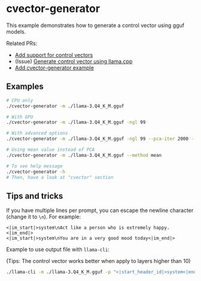 # cvector-generator

This example demonstrates how to generate a control vector using gguf models.

Related PRs:
- [Add support for control vectors](https://github.com/ggml-org/llama.cpp/pull/5970)
- (Issue) [Generate control vector using llama.cpp](https://github.com/ggml-org/llama.cpp/issues/6880)
- [Add cvector-generator example](https://github.com/ggml-org/llama.cpp/pull/7514)

## Examples

```sh
# CPU only
./cvector-generator -m ./llama-3.Q4_K_M.gguf

# With GPU
./cvector-generator -m ./llama-3.Q4_K_M.gguf -ngl 99

# With advanced options
./cvector-generator -m ./llama-3.Q4_K_M.gguf -ngl 99 --pca-iter 2000 --pca-batch 100

# Using mean value instead of PCA
./cvector-generator -m ./llama-3.Q4_K_M.gguf --method mean

# To see help message
./cvector-generator -h
# Then, have a look at "cvector" section
```

## Tips and tricks

If you have multiple lines per prompt, you can escape the newline character (change it to `\n`). For example:

```
<|im_start|>system\nAct like a person who is extremely happy.<|im_end|>
<|im_start|>system\nYou are in a very good mood today<|im_end|>
```

Example to use output file with `llama-cli`:

(Tips: The control vector works better when apply to layers higher than 10)

```sh
./llama-cli -m ./llama-3.Q4_K_M.gguf -p "<|start_header_id|>system<|end_header_id|>\n\nYou are a helpful assistant<|eot_id|><|start_header_id|>user<|end_header_id|>\n\nSing a song<|im_end|><|eot_id|><|start_header_id|>assistant<|end_header_id|>\n\n" --special --control-vector-scaled ./control_vector.gguf 0.8 --control-vector-layer-range 10 31
```
